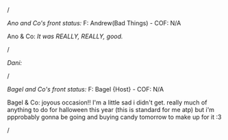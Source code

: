 /

*Ano and Co's front status:* F: Andrew(Bad Things)  - COF:  N/A

Ano & Co: _It was REALLY, REALLY, good._

/

_Dani:_  

/

*Bagel and Co's front status:* F: Bagel {Host} - COF: N/A

Bagel & Co: joyous occasion!! I'm a little sad i didn't get. really much of anything to do for halloween this year (this is standard for me atp) but i'm ppprobably gonna be going and buying candy tomorrow to make up for it :3

/
